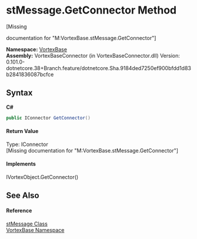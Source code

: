 # stMessage.GetConnector Method 
 

\[Missing <summary> documentation for "M:VortexBase.stMessage.GetConnector"\]

**Namespace:**&nbsp;<a href="N_VortexBase.md">VortexBase</a><br />**Assembly:**&nbsp;VortexBaseConnector (in VortexBaseConnector.dll) Version: 0.101.0-dotnetcore.38+Branch.feature/dotnetcore.Sha.9184ded7250ef900bfdd1d83b2841836087bcfce

## Syntax

**C#**<br />
``` C#
public IConnector GetConnector()
```


#### Return Value
Type: IConnector<br />\[Missing <returns> documentation for "M:VortexBase.stMessage.GetConnector"\]

#### Implements
IVortexObject.GetConnector()<br />

## See Also


#### Reference
<a href="T_VortexBase_stMessage.md">stMessage Class</a><br /><a href="N_VortexBase.md">VortexBase Namespace</a><br />